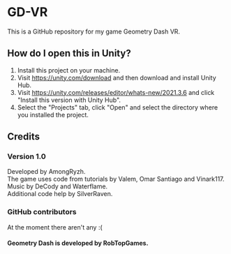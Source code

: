 # GD-VR
This is a GitHub repository for my game Geometry Dash VR.
## How do I open this in Unity?
1. Install this project on your machine.
2. Visit https://unity.com/download and then download and install Unity Hub.
3. Visit https://unity.com/releases/editor/whats-new/2021.3.6 and click "Install this version with Unity Hub".
4. Select the "Projects" tab, click "Open" and select the directory where you installed the project.
## Credits
### Version 1.0
Developed by AmongRyzh.\
The game uses code from tutorials by Valem, Omar Santiago and Vinark117.\
Music by DeCody and Waterflame.\
Additional code help by SilverRaven.
### GitHub contributors
At the moment there aren't any :(
#### Geometry Dash is developed by RobTopGames.

